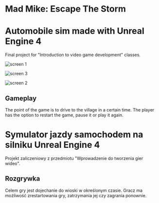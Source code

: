 Mad Mike: Escape The Storm
===========================
# Automobile sim made with Unreal Engine 4
Final project for "Introduction to video game development" classes. 

![screen 1](https://user-images.githubusercontent.com/49094709/110365385-4265d200-8045-11eb-97e5-a60815e580ed.png)

![screen 3](https://user-images.githubusercontent.com/49094709/110365989-01ba8880-8046-11eb-9cd7-d96500961304.png)

![screen 2](https://user-images.githubusercontent.com/49094709/110365983-fff0c500-8045-11eb-92a0-bb6b043850a8.png)

## Gameplay

The point of the game is to drive to the village in a certain time. The player has the option to restart the game, pause it or play it again.

#

# Symulator jazdy samochodem na silniku Unreal Engine 4
Projekt zaliczeniowy z przedmiotu "Wprowadzenie do tworzenia gier wideo".

## Rozgrywka

Celem gry jest dojechanie do wioski w określonym czasie. Gracz ma możliwość zrestartowania gry, zatrzymania jej czy zagrania ponownie. 
